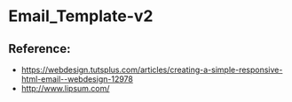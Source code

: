 # Email_Template-v2

## Reference:

- https://webdesign.tutsplus.com/articles/creating-a-simple-responsive-html-email--webdesign-12978
- http://www.lipsum.com/
